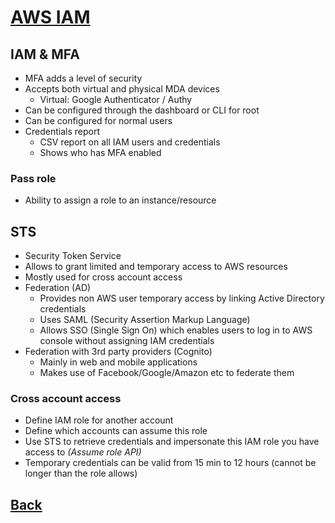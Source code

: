 # [AWS IAM](../README.md)

## IAM & MFA

* MFA adds a level of security
* Accepts both virtual and physical MDA devices
	* Virtual: Google Authenticator / Authy
* Can be configured through the dashboard or CLI for root
* Can be configured for normal users
* Credentials report
	* CSV report on all IAM users and credentials
	* Shows who has MFA enabled

### Pass role

* Ability to assign a role to an instance/resource

## STS

* Security Token Service
* Allows to grant limited and temporary access to AWS resources
* Mostly used for cross account access
* Federation (AD)
	* Provides non AWS user temporary access by linking Active Directory credentials
	* Uses SAML (Security Assertion Markup Language)
	* Allows SSO (Single Sign On) which enables users to log in to AWS console without assigning IAM credentials
* Federation with 3rd party providers (Cognito)
	* Mainly in web and mobile applications
	* Makes use of Facebook/Google/Amazon etc to federate them

### Cross account access

* Define IAM role for another account
* Define which accounts can assume this role
* Use STS to retrieve credentials and impersonate this IAM role you have access to _(Assume role API)_
* Temporary credentials can be valid from 15 min to 12 hours (cannot be longer than the role allows)

## [Back](../README.md)